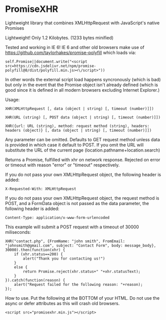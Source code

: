 # PromiseXHR
Lightweight library that combines XMLHttpRequest with JavaScript's native Promises

Lightweight! Only 1.2 Kilobytes. (1233 bytes minified)

Tested and working in IE 6! IE 6 and other old browsers make use of https://github.com/taylorhakes/promise-polyfill which loads via:

    self.Promise||document.write("<script src=https://cdn.jsdelivr.net/npm/promise-polyfill@8/dist/polyfill.min.js><\/script>"))

In other words the external script load happens syncronously (which is bad) but only in the event that the Promise object isn't already defined (which is good since it is defined in all modern browsers excluding Internet Explorer.)

Usage:

    XHR(XMLHttpRequest [, data (object | string) [, timeout (number)]])

    XHR(URL (string) [, POST data (object | string) [, timeout (number)]])

    XHR({url: URL (string), method: request method (string), headers: headers (object)} [, data (object | string) [, timeout (number)]])

Any parameter can be omitted. Defaults to GET request method unless data is provided in which case it default to POST. If you omit the URL will substitute the URL of the current page (location.pathname+location.search)

Returns a Promise, fulfilled with xhr on network response. Rejected on error or timeout with reason "error" or "timeout" respectively.

If you do not pass your own XMLHttpRequest object, the following header is added:

    X-Requested-With: XMLHttpRequest
    
If you do not pass your own XMLHttpRequest object, the request method is POST, and a FormData object is not passed as the data parameter, the following header is added:

    Content-Type: application/x-www-form-urlencoded

This example will submit a POST request with a timeout of 30000 miliseconds:

    XHR("contact.php", {FromName: "john smith", FromEmail: "johnsmith@gmail.com", subject: "Contact Form", body: message_body}, 30000).then(function(xhr) {
        if (xhr.status==200) {
            alert("Thank you for contacting us!")
        }
        else {
            return Promise.reject(xhr.status+" "+xhr.statusText);
        }
    }).catch(function(reason) {
        alert("Request failed for the following reason: "+reason);
    });


How to use. Put the following at the BOTTOM of your HTML. Do not use the async or defer attributes as this will crash old browsers.

    <script src="promisexhr.min.js"></script>
